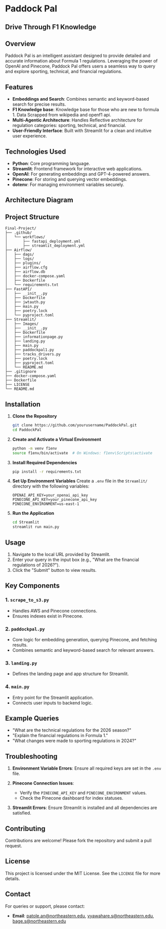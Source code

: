 # Paddock Pal

## Drive Through F1 Knowledge

## Overview
Paddock Pal is an intelligent assistant designed to provide detailed and accurate information about Formula 1 regulations. Leveraging the power of OpenAI and Pinecone, Paddock Pal offers users a seamless way to query and explore sporting, technical, and financial regulations.

## Features
- **Embeddings and Search**: Combines semantic and keyword-based search for precise results.
- **F1 Knowledge base**: Knowledge base for those who are new to formula 1. Data Scrapped from wikipedia and openf1 api.
- **Multi-Agentic Architecture**: Handles Reflective architecture for regulation categories: sporting, technical, and financial.
- **User-Friendly Interface**: Built with Streamlit for a clean and intuitive user experience.

## Technologies Used
- **Python**: Core programming language.
- **Streamlit**: Frontend framework for interactive web applications.
- **OpenAI**: For generating embeddings and GPT-4-powered answers.
- **Pinecone**: For storing and querying vector embeddings.
- **dotenv**: For managing environment variables securely.

## Architecture Diagram

## Project Structure
```
Final-Project/
├── .github/
│   └── workflows/
│       ├── fastapi_deployment.yml
│       ├── streamlit_deployment.yml
├── Airflow/
│   ├── dags/
│   ├── logs/
│   ├── plugins/
│   ├── airflow.cfg
│   ├── airflow.db
│   ├── docker-compose.yaml
│   ├── Dockerfile
│   └── requirements.txt
├── FastAPI/
│   ├── __init__.py
│   ├── Dockerfile
│   ├── jwtauth.py
│   ├── main.py
│   ├── poetry.lock
│   └── pyproject.toml
├── Streamlit/
│   ├── Images/
│   ├── __init__.py
│   ├── Dockerfile
│   ├── informationpage.py
│   ├── landing.py
│   ├── main.py
│   ├── paddockpal1.py
│   ├── tracks_drivers.py
│   ├── poetry.lock
│   ├── pyproject.toml
│   └── README.md
├── .gitignore
├── docker-compose.yaml
├── Dockerfile
├── LICENSE
└── README.md
```

## Installation

1. **Clone the Repository**
   ```bash
   git clone https://github.com/yourusername/PaddockPal.git
   cd PaddockPal
   ```

2. **Create and Activate a Virtual Environment**
   ```bash
   python -m venv f1env
   source f1env/bin/activate  # On Windows: f1env\Scripts\activate
   ```

3. **Install Required Dependencies**
   ```bash
   pip install -r requirements.txt
   ```

4. **Set Up Environment Variables**
   Create a `.env` file in the `Streamlit/` directory with the following variables:
   ```env
   OPENAI_API_KEY=your_openai_api_key
   PINECONE_API_KEY=your_pinecone_api_key
   PINECONE_ENVIRONMENT=us-east-1
   ```

5. **Run the Application**
   ```bash
   cd Streamlit
   streamlit run main.py
   ```

## Usage
1. Navigate to the local URL provided by Streamlit.
2. Enter your query in the input box (e.g., "What are the financial regulations of 2026?").
3. Click the "Submit" button to view results.

## Key Components
### 1. **`scrape_to_s3.py`**
   - Handles AWS and Pinecone connections.
   - Ensures indexes exist in Pinecone.

### 2. **`paddockpal.py`**
   - Core logic for embedding generation, querying Pinecone, and fetching results.
   - Combines semantic and keyword-based search for relevant answers.

### 3. **`landing.py`**
   - Defines the landing page and app structure for Streamlit.

### 4. **`main.py`**
   - Entry point for the Streamlit application.
   - Connects user inputs to backend logic.

## Example Queries
- "What are the technical regulations for the 2026 season?"
- "Explain the financial regulations in Formula 1."
- "What changes were made to sporting regulations in 2024?"

## Troubleshooting
1. **Environment Variable Errors**:
   Ensure all required keys are set in the `.env` file.

2. **Pinecone Connection Issues**:
   - Verify the `PINECONE_API_KEY` and `PINECONE_ENVIRONMENT` values.
   - Check the Pinecone dashboard for index statuses.

3. **Streamlit Errors**:
   Ensure Streamlit is installed and all dependencies are satisfied.

## Contributing
Contributions are welcome! Please fork the repository and submit a pull request.

## License
This project is licensed under the MIT License. See the `LICENSE` file for more details.

## Contact
For queries or support, please contact:
- **Email**: patole.an@northeastern.edu, vyawahare.s@northeastern.edu, bage.s@northeastern.edu
